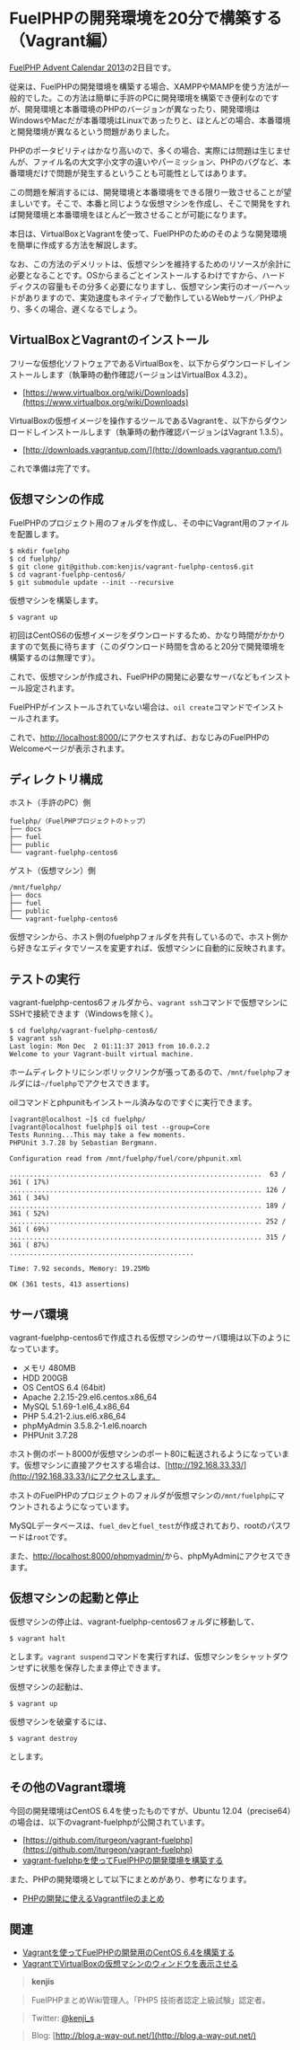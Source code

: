 # FuelPHPの開発環境を20分で構築する（Vagrant編）

[FuelPHP Advent Calendar 2013](http://atnd.org/events/45096)の2日目です。

従来は、FuelPHPの開発環境を構築する場合、XAMPPやMAMPを使う方法が一般的でした。この方法は簡単に手許のPCに開発環境を構築でき便利なのですが、開発環境と本番環境のPHPのバージョンが異なったり、開発環境はWindowsやMacだが本番環境はLinuxであったりと、ほとんどの場合、本番環境と開発環境が異なるという問題がありました。

PHPのポータビリティはかなり高いので、多くの場合、実際には問題は生じませんが、ファイル名の大文字小文字の違いやパーミッション、PHPのバグなど、本番環境だけで問題が発生するということも可能性としてはあります。

この問題を解消するには、開発環境と本番環境をできる限り一致させることが望ましいです。そこで、本番と同じような仮想マシンを作成し、そこで開発をすれば開発環境と本番環境をほとんど一致させることが可能になります。

本日は、VirtualBoxとVagrantを使って、FuelPHPのためのそのような開発環境を簡単に作成する方法を解説します。

なお、この方法のデメリットは、仮想マシンを維持するためのリソースが余計に必要となることです。OSからまるごとインストールするわけですから、ハードディクスの容量もその分多く必要になりますし、仮想マシン実行のオーバーヘッドがありますので、実効速度もネイティブで動作しているWebサーバ／PHPより、多くの場合、遅くなるでしょう。

## VirtualBoxとVagrantのインストール

フリーな仮想化ソフトウェアであるVirtualBoxを、以下からダウンロードしインストールします（執筆時の動作確認バージョンはVirtualBox 4.3.2）。

-   [https://www.virtualbox.org/wiki/Downloads](https://www.virtualbox.org/wiki/Downloads)

VirtualBoxの仮想イメージを操作するツールであるVagrantを、以下からダウンロードしインストールします（執筆時の動作確認バージョンはVagrant 1.3.5）。

-   [http://downloads.vagrantup.com/](http://downloads.vagrantup.com/)

これで準備は完了です。

## 仮想マシンの作成

FuelPHPのプロジェクト用のフォルダを作成し、その中にVagrant用のファイルを配置します。

    $ mkdir fuelphp
    $ cd fuelphp/
    $ git clone git@github.com:kenjis/vagrant-fuelphp-centos6.git
    $ cd vagrant-fuelphp-centos6/
    $ git submodule update --init --recursive

仮想マシンを構築します。

    $ vagrant up

初回はCentOS6の仮想イメージをダウンロードするため、かなり時間がかかりますので気長に待ちます（このダウンロード時間を含めると20分で開発環境を構築するのは無理です）。

これで、仮想マシンが作成され、FuelPHPの開発に必要なサーバなどもインストール設定されます。

FuelPHPがインストールされていない場合は、`oil create`コマンドでインストールされます。

これで、[http://localhost:8000/](http://localhost:8000/)にアクセスすれば、おなじみのFuelPHPのWelcomeページが表示されます。

## ディレクトリ構成

ホスト（手許のPC）側

    fuelphp/（FuelPHPプロジェクトのトップ）
    ├── docs
    ├── fuel
    ├── public
    └── vagrant-fuelphp-centos6

ゲスト（仮想マシン）側

    /mnt/fuelphp/
    ├── docs
    ├── fuel
    ├── public
    └── vagrant-fuelphp-centos6

仮想マシンから、ホスト側のfuelphpフォルダを共有しているので、ホスト側から好きなエディタでソースを変更すれば、仮想マシンに自動的に反映されます。

## テストの実行

vagrant-fuelphp-centos6フォルダから、`vagrant ssh`コマンドで仮想マシンにSSHで接続できます（Windowsを除く）。

    $ cd fuelphp/vagrant-fuelphp-centos6/
    $ vagrant ssh
    Last login: Mon Dec  2 01:11:37 2013 from 10.0.2.2
    Welcome to your Vagrant-built virtual machine.

ホームディレクトリにシンボリックリンクが張ってあるので、`/mnt/fuelphp`フォルダには`~/fuelphp`でアクセスできます。

oilコマンドとphpunitもインストール済みなのですぐに実行できます。

    [vagrant@localhost ~]$ cd fuelphp/
    [vagrant@localhost fuelphp]$ oil test --group=Core
    Tests Running...This may take a few moments.
    PHPUnit 3.7.28 by Sebastian Bergmann.

    Configuration read from /mnt/fuelphp/fuel/core/phpunit.xml

    ...............................................................  63 / 361 ( 17%)
    ............................................................... 126 / 361 ( 34%)
    ............................................................... 189 / 361 ( 52%)
    ............................................................... 252 / 361 ( 69%)
    ............................................................... 315 / 361 ( 87%)
    ..............................................

    Time: 7.92 seconds, Memory: 19.25Mb

    OK (361 tests, 413 assertions)

## サーバ環境

vagrant-fuelphp-centos6で作成される仮想マシンのサーバ環境は以下のようになっています。

-   メモリ 480MB
-   HDD 200GB
-   OS CentOS 6.4 (64bit)
-   Apache 2.2.15-29.el6.centos.x86\_64
-   MySQL 5.1.69-1.el6\_4.x86\_64
-   PHP 5.4.21-2.ius.el6.x86\_64
-   phpMyAdmin 3.5.8.2-1.el6.noarch
-   PHPUnit 3.7.28

ホスト側のポート8000が仮想マシンのポート80に転送されるようになっています。仮想マシンに直接アクセスする場合は、[http://192.168.33.33/](http://192.168.33.33/)にアクセスします。

ホストのFuelPHPのプロジェクトのフォルダが仮想マシンの`/mnt/fuelphp`にマウントされるようになっています。

MySQLデータベースは、`fuel_dev`と`fuel_test`が作成されており、rootのパスワードは`root`です。

また、[http://localhost:8000/phpmyadmin/](http://localhost:8000/phpmyadmin/)から、phpMyAdminにアクセスできます。

## 仮想マシンの起動と停止

仮想マシンの停止は、vagrant-fuelphp-centos6フォルダに移動して、

    $ vagrant halt

とします。`vagrant suspend`コマンドを実行すれば、仮想マシンをシャットダウンせずに状態を保存したまま停止できます。

仮想マシンの起動は、

    $ vagrant up

仮想マシンを破棄するには、

    $ vagrant destroy

とします。

## その他のVagrant環境

今回の開発環境はCentOS 6.4を使ったものですが、Ubuntu 12.04（precise64）の場合は、以下のvagrant-fuelphpが公開されています。

-   [https://github.com/iturgeon/vagrant-fuelphp](https://github.com/iturgeon/vagrant-fuelphp)
-   [vagrant-fuelphpを使ってFuelPHPの開発環境を構築する](http://blog.a-way-out.net/blog/2013/11/13/fuelphp-vagrant-setup/)

また、PHPの開発環境として以下にまとめがあり、参考になります。

-   [PHPの開発に使えるVagrantfileのまとめ](http://www.engineyard.co.jp/blog/2013/vagrantfile-for-php/)

## 関連

-   [Vagrantを使ってFuelPHPの開発用のCentOS 6.4を構築する](http://blog.a-way-out.net/blog/2013/11/15/fuelphp-vagrant-centos/)
-   [VagrantでVirtualBoxの仮想マシンのウィンドウを表示させる](http://blog.a-way-out.net/blog/2013/11/20/vagrant-vb-gui-mode/)

>**kenjis**

>FuelPHPまとめWiki管理人。「PHP5 技術者認定上級試験」認定者。

>Twitter: [@kenji_s](https://twitter.com/kenji_s)

>Blog: [http://blog.a-way-out.net/](http://blog.a-way-out.net/)

